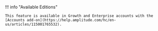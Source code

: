 !!! info "Available Editions"

    This feature is available in Growth and Enterprise accounts with the [Accounts add-on](https://help.amplitude.com/hc/en-us/articles/115001765532).